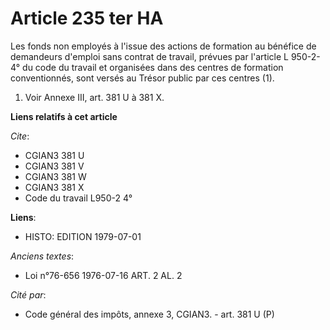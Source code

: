 # Article 235 ter HA

Les fonds non employés à l'issue des actions de formation au bénéfice de demandeurs d'emploi sans contrat de travail, prévues
par l'article L 950-2-4° du code du travail et organisées dans des centres de formation conventionnés, sont versés au Trésor
public par ces centres (1).

1)  Voir Annexe III, art. 381 U à 381 X.

**Liens relatifs à cet article**

_Cite_:

  - CGIAN3 381 U
  - CGIAN3 381 V
  - CGIAN3 381 W
  - CGIAN3 381 X
  - Code du travail L950-2 4°

**Liens**:

  - HISTO: EDITION 1979-07-01

_Anciens textes_:

  - Loi n°76-656 1976-07-16 ART. 2 AL. 2

_Cité par_:

  - Code général des impôts, annexe 3, CGIAN3. - art. 381 U (P)
